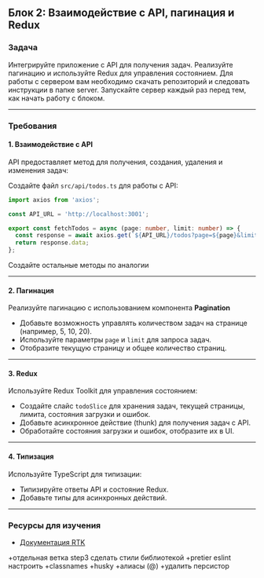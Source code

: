  ## Блок 2: Взаимодействие с API, пагинация и Redux

 ### Задача
 Интегрируйте приложение с API для получения задач. Реализуйте пагинацию и используйте Redux для управления состоянием.
  Для работы с сервером вам необходимо скачать репозиторий и следовать инструкции в папке server. Запускайте сервер каждый раз перед тем, как начать работу с блоком.

 ---

 ### Требования

 #### 1. **Взаимодействие с API**
 API предоставляет метод для получения, создания, удаления и изменения задач:

 Создайте файл `src/api/todos.ts` для работы с API:
 ```ts
 import axios from 'axios';

 const API_URL = 'http://localhost:3001';

 export const fetchTodos = async (page: number, limit: number) => {
   const response = await axios.get(`${API_URL}/todos?page=${page}&limit=${limit}`);
   return response.data;
 };
 ```

 Создайте остальные методы по аналогии

 ---

 #### 2. **Пагинация**
 Реализуйте пагинацию с использованием компонента **Pagination**
 - Добавьте возможность управлять количеством задач на странице (например, 5, 10, 20).
 - Используйте параметры `page` и `limit` для запроса задач.
 - Отобразите текущую страницу и общее количество страниц.

 ---

 #### 3. **Redux**
 Используйте Redux Toolkit для управления состоянием:
 - Создайте слайс `todoSlice` для хранения задач, текущей страницы, лимита, состояния загрузки и ошибок.
 - Добавьте асинхронное действие (thunk) для получения задач с API.
 - Обработайте состояния загрузки и ошибок, отобразите их в UI.

 ---

 #### 4. **Типизация**
 Используйте TypeScript для типизации:
 - Типизируйте ответы API и состояние Redux.
 - Добавьте типы для асинхронных действий.

 ---

 ### Ресурсы для изучения
 - [Документация RTK](https://redux-toolkit.js.org/)

+отдельная ветка step3
сделать стили библиотекой
+pretier eslint настроить
+classnames
+husky
+алиасы (@)
+удалить персистор
